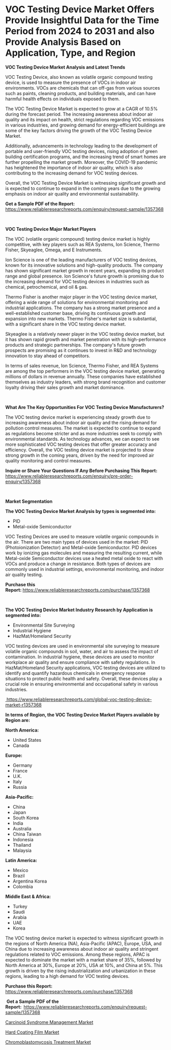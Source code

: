 <p><h1>VOC Testing Device Market Offers Provide Insightful Data for the Time Period from 2024 to 2031 and also Provide Analysis Based on Application, Type, and Region</h1></p><p><strong>VOC Testing Device Market Analysis and Latest Trends</strong></p>
<p><p>VOC Testing Device, also known as volatile organic compound testing device, is used to measure the presence of VOCs in indoor air environments. VOCs are chemicals that can off-gas from various sources such as paints, cleaning products, and building materials, and can have harmful health effects on individuals exposed to them.</p><p>The VOC Testing Device Market is expected to grow at a CAGR of 10.5% during the forecast period. The increasing awareness about indoor air quality and its impact on health, strict regulations regarding VOC emissions in various industries, and growing demand for energy-efficient buildings are some of the key factors driving the growth of the VOC Testing Device Market.</p><p>Additionally, advancements in technology leading to the development of portable and user-friendly VOC testing devices, rising adoption of green building certification programs, and the increasing trend of smart homes are further propelling the market growth. Moreover, the COVID-19 pandemic has heightened the importance of indoor air quality, which is also contributing to the increasing demand for VOC testing devices.</p><p>Overall, the VOC Testing Device Market is witnessing significant growth and is expected to continue to expand in the coming years due to the growing emphasis on indoor air quality and environmental sustainability.</p></p>
<p><strong>Get a Sample PDF of the Report:&nbsp;</strong> <a href="https://www.reliableresearchreports.com/enquiry/request-sample/1357368">https://www.reliableresearchreports.com/enquiry/request-sample/1357368</a></p>
<p>&nbsp;</p>
<p><strong>VOC Testing Device Major Market Players</strong></p>
<p><p>The VOC (volatile organic compound) testing device market is highly competitive, with key players such as REA Systems, Ion Science, Thermo Fisher, Skyeaglee, Omega, and E Instruments. </p><p>Ion Science is one of the leading manufacturers of VOC testing devices, known for its innovative solutions and high-quality products. The company has shown significant market growth in recent years, expanding its product range and global presence. Ion Science's future growth is promising due to the increasing demand for VOC testing devices in industries such as chemical, petrochemical, and oil & gas.</p><p>Thermo Fisher is another major player in the VOC testing device market, offering a wide range of solutions for environmental monitoring and industrial applications. The company has a strong market presence and a well-established customer base, driving its continuous growth and expansion into new markets. Thermo Fisher's market size is substantial, with a significant share in the VOC testing device market.</p><p>Skyeaglee is a relatively newer player in the VOC testing device market, but it has shown rapid growth and market penetration with its high-performance products and strategic partnerships. The company's future growth prospects are promising as it continues to invest in R&D and technology innovation to stay ahead of competitors.</p><p>In terms of sales revenue, Ion Science, Thermo Fisher, and REA Systems are among the top performers in the VOC testing device market, generating millions of dollars in revenue annually. These companies have established themselves as industry leaders, with strong brand recognition and customer loyalty driving their sales growth and market dominance.</p></p>
<p>&nbsp;</p>
<p><strong>What Are The Key Opportunities For VOC Testing Device Manufacturers?</strong></p>
<p><p>The VOC testing device market is experiencing steady growth due to increasing awareness about indoor air quality and the rising demand for pollution control measures. The market is expected to continue to expand as regulations become stricter and as more industries seek to comply with environmental standards. As technology advances, we can expect to see more sophisticated VOC testing devices that offer greater accuracy and efficiency. Overall, the VOC testing device market is projected to show strong growth in the coming years, driven by the need for improved air quality monitoring and control measures.</p></p>
<p><strong>Inquire or Share Your Questions If Any Before Purchasing This Report:</strong> <a href="https://www.reliableresearchreports.com/enquiry/pre-order-enquiry/1357368">https://www.reliableresearchreports.com/enquiry/pre-order-enquiry/1357368</a></p>
<p>&nbsp;</p>
<p><strong>Market Segmentation</strong></p>
<p><strong>The VOC Testing Device Market Analysis by types is segmented into:</strong></p>
<p><ul><li>PID</li><li>Metal-oxide Semiconductor</li></ul></p>
<p><p>VOC Testing Devices are used to measure volatile organic compounds in the air. There are two main types of devices used in the market: PID (Photoionization Detector) and Metal-oxide Semiconductor. PID devices work by ionizing gas molecules and measuring the resulting current, while Metal-oxide Semiconductor devices use a heated metal oxide to react with VOCs and produce a change in resistance. Both types of devices are commonly used in industrial settings, environmental monitoring, and indoor air quality testing.</p></p>
<p><strong>Purchase this Report:&nbsp;</strong><a href="https://www.reliableresearchreports.com/purchase/1357368">https://www.reliableresearchreports.com/purchase/1357368</a></p>
<p>&nbsp;</p>
<p><strong>The VOC Testing Device Market Industry Research by Application is segmented into:</strong></p>
<p><ul><li>Environmental Site Surveying</li><li>Industrial Hygiene</li><li>HazMat/Homeland Security</li></ul></p>
<p><p>VOC testing devices are used in environmental site surveying to measure volatile organic compounds in soil, water, and air to assess the impact of contamination. In industrial hygiene, these devices are used to monitor workplace air quality and ensure compliance with safety regulations. In HazMat/Homeland Security applications, VOC testing devices are utilized to identify and quantify hazardous chemicals in emergency response situations to protect public health and safety. Overall, these devices play a crucial role in ensuring environmental and occupational safety in various industries.</p></p>
<p><a href="https://www.reliableresearchreports.com/global-voc-testing-device-market-r1357368">&nbsp;https://www.reliableresearchreports.com/global-voc-testing-device-market-r1357368</a></p>
<p><strong>In terms of Region, the VOC Testing Device Market Players available by Region are:</strong></p>
<p>
    <p> <strong> North America: </strong>
        <ul>
            <li>United States</li>
            <li>Canada</li>
        </ul>
        </p> 
    <p> <strong> Europe: </strong>
        <ul>
            <li>Germany</li>
            <li>France</li>
            <li>U.K.</li>
            <li>Italy</li>
            <li>Russia</li>
        </ul>
        </p> 
    <p> <strong> Asia-Pacific: </strong>
        <ul>
            <li>China</li>
            <li>Japan</li>
            <li>South Korea</li>
            <li>India</li>
            <li>Australia</li>
            <li>China Taiwan</li>
            <li>Indonesia</li>
            <li>Thailand</li>
            <li>Malaysia</li>
        </ul>
        </p> 
    <p> <strong> Latin America: </strong>
        <ul>
            <li>Mexico</li>
            <li>Brazil</li>
            <li>Argentina Korea</li>
            <li>Colombia</li>
        </ul>
        </p> 
    <p> <strong> Middle East & Africa: </strong>
        <ul>
            <li>Turkey</li>
            <li>Saudi</li>
            <li>Arabia</li>
            <li>UAE</li>
            <li>Korea</li>
        </ul>
    </p>
    </p>
<p><p>The VOC testing device market is expected to witness significant growth in the regions of North America (NA), Asia-Pacific (APAC), Europe, USA, and China due to increasing awareness about indoor air quality and stringent regulations related to VOC emissions. Among these regions, APAC is expected to dominate the market with a market share of 35%, followed by North America at 30%, Europe at 20%, USA at 10%, and China at 5%. This growth is driven by the rising industrialization and urbanization in these regions, leading to a high demand for VOC testing devices.</p></p>
<p><strong>Purchase this Report: </strong><a href="https://www.reliableresearchreports.com/purchase/1357368">https://www.reliableresearchreports.com/purchase/1357368</a></p>
<p>&nbsp;<strong>Get a Sample PDF of the Report:&nbsp;&nbsp;</strong><a href="https://www.reliableresearchreports.com/enquiry/request-sample/1357368">https://www.reliableresearchreports.com/enquiry/request-sample/1357368</a></p>
<p><strong></strong></p>
<p><p><a href="https://funky-papaya-cf4.notion.site/Carcinoid-Syndrome-Management-Market-Size-and-Market-Trends-Complete-Industry-Overview-2024-to-203-207dc10a251e4cefbcd5a78175892d9f">Carcinoid Syndrome Management Market</a></p><p><a href="https://issuu.com/reportprime-2/docs/hard-coating-film-market-size-2030.pptx">Hard Coating Film Market</a></p><p><a href="https://confirmed-shield-e13.notion.site/Chromoblastomycosis-Treatment-Market-Size-CAGR-Trends-2024-2030-a871e7425c7149baaa479c0d06d83f21">Chromoblastomycosis Treatment Market</a></p></p>